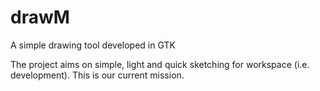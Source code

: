 # drawM
A simple drawing tool developed in GTK

The project aims on simple, light and quick sketching for workspace (i.e. development). This is our current mission. 
